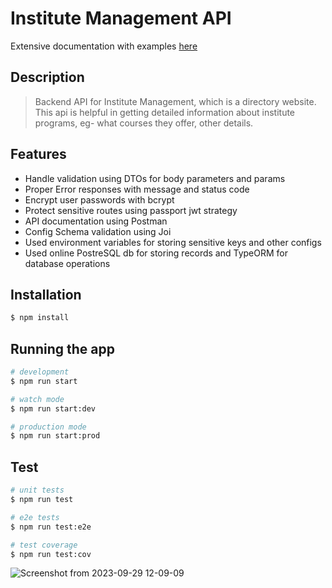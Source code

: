 # Institute Management API

Extensive documentation with examples [here](https://documenter.getpostman.com/view/20805847/2s9YJaX3N7)

## Description
> Backend API for Institute Management, which is a directory website. This api is helpful in getting detailed information about institute programs, eg- what courses they offer, other details. 

## Features
- Handle validation using DTOs for body parameters and params
- Proper Error responses with message and status code
- Encrypt user passwords with bcrypt
- Protect sensitive routes using passport jwt strategy
- API documentation using Postman
- Config Schema validation using Joi
- Used environment variables for storing sensitive keys and other configs
- Used online PostreSQL db for storing records and TypeORM for database operations

## Installation

```bash
$ npm install
```

## Running the app

```bash
# development
$ npm run start

# watch mode
$ npm run start:dev

# production mode
$ npm run start:prod
```

## Test

```bash
# unit tests
$ npm run test

# e2e tests
$ npm run test:e2e

# test coverage
$ npm run test:cov
```
![Screenshot from 2023-09-29 12-09-09](https://github.com/shubham-am-i/Institute-Management-API/assets/88419331/7bd32f11-0680-47a4-9e6a-63159e2774bb)

